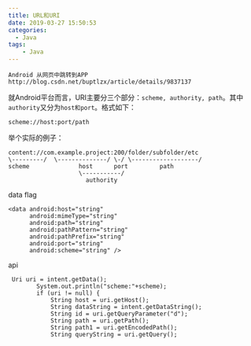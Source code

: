 ```yaml
---
title: URL和URI
date: 2019-03-27 15:50:53
categories:
  - Java
tags: 
	- Java
---
```

	
	Android 从网页中跳转到APP http://blog.csdn.net/buptlzx/article/details/9837137

就Android平台而言，URI主要分三个部分：`scheme, authority, path`。其中`authority`又分为`host和port`。格式如下： 

	scheme://host:port/path 

举个实际的例子： 

	content://com.example.project:200/folder/subfolder/etc 
	\---------/  \--------------/ \-/ \-------------------/ 
	scheme              host      port         path 
                 		\-----------/ 
                      	  authority    

data flag 

	<data android:host="string" 
	      android:mimeType="string" 
	      android:path="string" 
	      android:pathPattern="string" 
	      android:pathPrefix="string" 
	      android:port="string" 
	      android:scheme="string" /> 

api

	 Uri uri = intent.getData();  
	        System.out.println("scheme:"+scheme);  
	        if (uri != null) {  
	            String host = uri.getHost();  
	            String dataString = intent.getDataString();  
	            String id = uri.getQueryParameter("d");  
	            String path = uri.getPath();  
	            String path1 = uri.getEncodedPath();  
	            String queryString = uri.getQuery();  